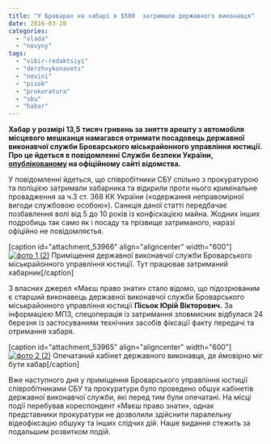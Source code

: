 ```yaml
---
title: "У Броварах на хабарі в $500  затримали державного виконавця"
date: 2016-03-28
categories: 
  - "vlada"
  - "novyny"
tags: 
  - "vibir-redaktsiyi"
  - "derzhvykonavets"
  - "novini"
  - "pisok"
  - "prokuratura"
  - "sbu"
  - "habar"
---
```


**Хабар у розмірі 13,5 тисяч гривень за зняття арешту з автомобіля місцевого мешканця намагався отримати посадовець державної виконавчої служби Броварського міськрайонного управління юстиції. Про це йдеться в повідомленні Служби безпеки України, [опублікованому](http://www.ssu.gov.ua/ua/news/1/category/2/view/585) на офіційному сайті відомства.**

У повідомленні йдеться, що співробітники СБУ спільно з прокуратурою та поліцією затримали хабарника та відкрили проти нього кримінальне провадження за ч.3 ст. 368 КК України («одержання неправомірної вигоди службовою особою»). Санкція даної статті передбачає позбавлення волі від 5 до 10 років із конфіскацією майна. Жодних інших подробиць так само як і посаду та прізвище затриманого, наразі офіційно не повідомляєтья.

\[caption id="attachment\_53966" align="aligncenter" width="600"\][![фото 1 (2)](https://mpz.brovary.org/wp-content/uploads/2016/03/foto-1-2-1.jpg)](https://mpz.brovary.org/wp-content/uploads/2016/03/foto-1-2-1.jpg) Приміщення державної виконавчої служби Броварського міськрайонного управління юстиції. Тут працював затриманий хабарник\[/caption\]

З власних джерел «Маєш право знати» стало відомо, що підозрюваним є старший виконавець державної виконавчої служби Броварського міськрайонного управління юстиції **Пісьок Юрій Вікторович.** За інформацією МПЗ, спецоперація із затримання зловмисник відбулася 24 березня із застосуванням технічних засобів фіксації факту передачі та отримання хабаря.

\[caption id="attachment\_53965" align="aligncenter" width="600"\][![фото 2 (2)](https://mpz.brovary.org/wp-content/uploads/2016/03/foto-2-2-1.jpg)](https://mpz.brovary.org/wp-content/uploads/2016/03/foto-2-2-1.jpg) Опечатаний кабінет державного виконавця, де ймовірно міг бути хабар\[/caption\]

Вже наступного дня у приміщення Броварського управління юстиції співробітниками СБУ та прокуратури було проведено обшук кабінетів державної виконавчої служби, які перед тим були опечатані. На місці події перебував кореспондент «Маєш право знати», однак представники прокуратури не дозволили здійснити паралельну відеофіксацію обшуку та інших слідчих дій. Наше видання стежить за подальшим розвитком подій.
